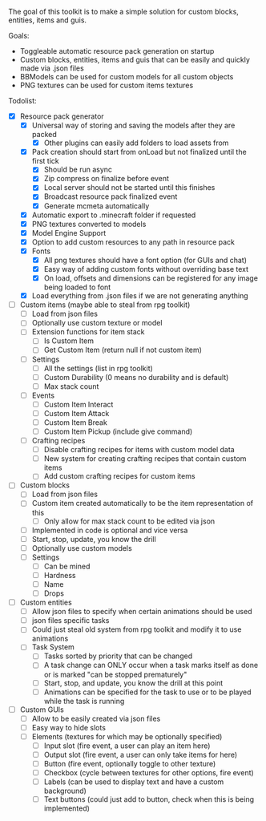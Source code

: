 The goal of this toolkit is to make a simple solution for custom blocks, entities, items and guis.

Goals:
 - Toggleable automatic resource pack generation on startup
 - Custom blocks, entities, items and guis that can be easily and quickly made via .json files
 - BBModels can be used for custom models for all custom objects
 - PNG textures can be used for custom items textures

Todolist:
- [x] Resource pack generator
  - [x] Universal way of storing and saving the models after they are packed
    - [x] Other plugins can easily add folders to load assets from
  - [x] Pack creation should start from onLoad but not finalized until the first tick
    - [x] Should be run async
    - [x] Zip compress on finalize before event
    - [x] Local server should not be started until this finishes
    - [x] Broadcast resource pack finalized event
    - [x] Generate mcmeta automatically
  - [x] Automatic export to .minecraft folder if requested
  - [x] PNG textures converted to models
  - [x] Model Engine Support
  - [x] Option to add custom resources to any path in resource pack
  - [x] Fonts
    - [x] All png textures should have a font option (for GUIs and chat)
    - [x] Easy way of adding custom fonts without overriding base text
    - [x] On load, offsets and dimensions can be registered for any image being loaded to font
  - [x] Load everything from .json files if we are not generating anything
- [ ] Custom items (maybe able to steal from rpg toolkit)
  - [ ] Load from json files
  - [ ] Optionally use custom texture or model
  - [ ] Extension functions for item stack
    - [ ] Is Custom Item
    - [ ] Get Custom Item (return null if not custom item)
  - [ ] Settings
    - [ ] All the settings (list in rpg toolkit)
    - [ ] Custom Durability (0 means no durability and is default)
    - [ ] Max stack count
  - [ ] Events
    - [ ] Custom Item Interact
    - [ ] Custom Item Attack
    - [ ] Custom Item Break
    - [ ] Custom Item Pickup (include give command)
  - [ ] Crafting recipes
    - [ ] Disable crafting recipes for items with custom model data
    - [ ] New system for creating crafting recipes that contain custom items
    - [ ] Add custom crafting recipes for custom items
- [ ] Custom blocks
  - [ ] Load from json files
  - [ ] Custom item created automatically to be the item representation of this
    - [ ] Only allow for max stack count to be edited via json
  - [ ] Implemented in code is optional and vice versa
  - [ ] Start, stop, update, you know the drill
  - [ ] Optionally use custom models
  - [ ] Settings
    - [ ] Can be mined
    - [ ] Hardness
    - [ ] Name
    - [ ] Drops
- [ ] Custom entities
  - [ ] Allow json files to specify when certain animations should be used
  - [ ] json files specific tasks
  - [ ] Could just steal old system from rpg toolkit and modify it to use animations
  - [ ] Task System
    - [ ] Tasks sorted by priority that can be changed
    - [ ] A task change can ONLY occur when a task marks itself as done or is marked "can be stopped prematurely"
    - [ ] Start, stop, and update, you know the drill at this point
    - [ ] Animations can be specified for the task to use or to be played while the task is running
- [ ] Custom GUIs
  - [ ] Allow to be easily created via json files
  - [ ] Easy way to hide slots
  - [ ] Elements (textures for which may be optionally specified)
    - [ ] Input slot (fire event, a user can play an item here)
    - [ ] Output slot (fire event, a user can only take items for here)
    - [ ] Button (fire event, optionally toggle to other texture)
    - [ ] Checkbox (cycle between textures for other options, fire event)
    - [ ] Labels (can be used to display text and have a custom background)
    - [ ] Text buttons (could just add to button, check when this is being implemented)